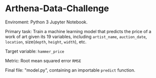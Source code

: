 # Arthena-Data-Challenge

Enviroment: Python 3 Jupyter Notebook. 

Primary task: Train a machine learning model that predicts the price of a work of art given its 19 variables, including `artist_name`, `auction_date`, `location`, size(`depth`, `height`, `width`), etc.

Target variable: `hammer_price`

Metric: Root mean squared error `RMSE`

Final file: "model.py", containing an importable `predict` function. 

